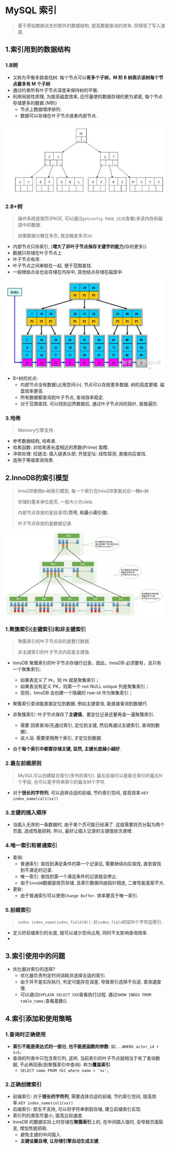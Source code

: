 # MySQL 索引

> 基于原始数据派生的额外的数据结构, 提高数据查询的效率, 但降低了写入速度.

## 1.索引用到的数据结构

### 1.B树

- 又称为平衡多路查找树. 每个节点可以**有多个子树，M 阶 B 树表示该树每个节点最多有 M 个子树**
- 通过约束所有叶子节点深度来保持树的平衡.
- 利用局部性原理, 为提高磁盘效率, 应尽量使的数据存储的更为紧密, 每个节点存储更多的数据.(M阶)
    - 节点上数据增序排列.
    - 数据可以存储在叶子节点或者内部节点.

![B树](./image/b-tree.jpg)

### 2.B+树

> 操作系统是按页(PAGE, 可以通过`getconfig PAGE_SIZE`查看)来读内存和磁盘中的数据.
>
> 如果数据分散在多页, 就会触发多次`IO`. 

- 内部节点只存索引, (**增大了非叶子节点保存关键字的能力**(存的更多)).
- 数据只存储在叶子节点上
- 叶子节点有序.
- 叶子节点之间串联在一起, 便于范围查找.
- 一般根结点会也会存储在内存中, 其他结点存储在磁盘中. 

![B+数](./image/b+tree.jpg)

- B+树的优点:
  - 内部节点没有数据(占用空间小), 节点可以存放更多数据. 树的高度更矮. 磁盘效率更高.
  - 所有数据都查询到叶子节点, 查询效率稳定.
  - 对于范围查找. 可以找到边界数据后, 通过叶子节点间的指针, 直接遍历.

### 3.哈希

> Memory引擎支持.

- 参考数据结构, 哈希表.
- 哈希函数: 对哈希表长度相近的质数(Prime) 取模.
- 冲突处理: 拉链法: 插入链表头部; 开放定址: 线性探测, 直接向后查找.
- 适用于等值查询场景.

## 2.InnoDB的索引模型

> InnoDB使用`B+`树索引模型, 每一个索引在InnoDB里面对应一棵`B+`树
>
> 存储的基本单位是页, 一般大小为`16KB`. 
>
> 内部节点存放的是目录项(**页号, 和最小索引值**). 
>
> 叶子节点存放的是数据记录.

![InnoDB索引](./image/innoDB.jpg)

### 1.聚簇索引(主键索引)和非主键索引

> 聚簇索引的叶子节点存的是整行数据.
>
> 非主键索引的叶子节点内容是主键值.

- InnoDB 聚簇索引的叶子节点存储行记录，因此，InnoDB 必须要有，且只有一个聚集索引;

    - 如果表定义了 `PK`，则 `PK` 就是聚集索引；
    - 如果表没有定义 PK，则第一个 not NULL unique 列是聚集索引；
    - 否则，InnoDB 会创建一个隐藏的 row-id 作为聚集索引；

- 聚簇索引查询能直接定位到数据. 例如主键查询, 能直接查询到数据行.

- 非聚簇索引: 叶子节点保存了**主键值**，要定位记录还要再查一遍聚簇索引.

    - 需要 回表查询(先通过索引, 定位到主键, 然后再通过主键索引, 查询到数据).
    - 说人话: 需要使用两个索引, 才定位到数据.

- 由于**每个索引中都要存储主键, 显然,  主键长度越小越好**.

### 2.最左前缀原则

> MySQL可以创建联合索引(多列的索引).  最左前缀可以是联合索引的最左N个字段, 也可以是字符串索引的最左M个字符.

- 对于**很长的字符列**, 可以选择合适的前缀, 节约索引空间, 提高效率.`KEY index_name(col1(xx))`

### 3.主键的插入顺序

- 当插入无序的一条数据时, 由于某个页可能已经满了. 这就需要将页分裂为两个页面, 造成性能损耗. 所以, 最好让插入记录的主键值依次递增.

### 4.唯一索引和普通索引

- 查询: 
    - 普通索引: 查找到满足条件的第一个记录后, 需要继续向后查找, 直到查找到不满足的记录.
    - 唯一索引: 查找到第一个满足条件的记录就会停止.
    - 由于`InnoDB`数据是按页存储, 且索引数据间由指针相连, 二者性能差距不大.
- 更新:
    - 由于普通索引可以使用`Change Buffer`. 效率要高于唯一索引.

### 5.前缀索引

> `index index_name(index_field(N))`: 对`index_field`的前N个字符加索引.

- 定义好前缀索引的长度, 就可以减少空间占用, 同时不太影响查询效率.
- 

## 3.索引使用中的问题

- 优化器对索引的选择?
    - 优化器负责判定时间消耗并选择合适的索引.
    - 由于并不是实际执行, 判定可能存在误差, 导致索引选择不合适. 查询速度慢.
    - 可以通过`EXPLAIN SELECT XXX`查看执行过程. 通过`SHOW INDEX FROM table_name;`查看基数().

## 4.索引添加和使用策略

### 1.查询时正确使用

- **索引不能是表达式的一部分, 也不能是函数的参数**: 如`...WHERE actor_id + 1=5;`
- 查询的列表中只包含索引列, 这样, 当前索引的叶子节点就相当于有了查询数据, 不必再回表(到聚簇索引中查询). 称为**覆盖索引**.
  - `SELECT name FROM tb1 where name > 'xx';`

### 2.正确创建索引

- 前缀索引: 对于**很长的字符列**, 需要选择合适的前缀, 节约索引空间, 提高效率.`KEY index_name(col1(xx))`
- 后缀索引: 原生不支持, 可以将字符串倒叙存储, 建立前缀索引实现.
- 索引列的类型尽量小, 提高比较速度.
- InnoDB 的数据实际上时存储在**聚簇索引**上的, 在中间插入值时, 会导致页面裂变, 增加性能损耗.
  - 避免主键的中间插入.
  - **主键设置自增, 让存储引擎自动生成主键**.

